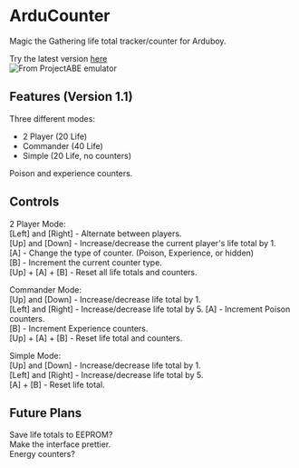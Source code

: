 # ArduCounter
Magic the Gathering life total tracker/counter for Arduboy.

Try the latest version [here](https://felipemanga.github.io/ProjectABE/?hex=https://raw.githubusercontent.com/HoofedEar/ArduMTG/master/ArduMTG/ArduMTG.hex)  
![From ProjectABE emulator](https://s.put.re/W123BBDv.png)

## Features (Version 1.1)
Three different modes:  
- 2 Player (20 Life)  
- Commander (40 Life)  
- Simple (20 Life, no counters)  
  
Poison and experience counters.  

## Controls
2 Player Mode:  
[Left] and [Right] - Alternate between players.  
[Up] and [Down] - Increase/decrease the current player's life total by 1.  
[A] - Change the type of counter. (Poison, Experience, or hidden)  
[B] - Increment the current counter type.  
[Up] + [A] + [B] - Reset all life totals and counters.

Commander Mode:  
[Up] and [Down] - Increase/decrease life total by 1.  
[Left] and [Right] - Increase/decrease life total by 5.
[A] - Increment Poison counters.  
[B] - Increment Experience counters.  
[Up] + [A] + [B] - Reset life total and counters.  
  
Simple Mode:  
[Up] and [Down] - Increase/decrease life total by 1.  
[Left] and [Right] - Increase/decrease life total by 5.  
[A] + [B] - Reset life total.

## Future Plans
Save life totals to EEPROM?  
Make the interface prettier.  
Energy counters?  
